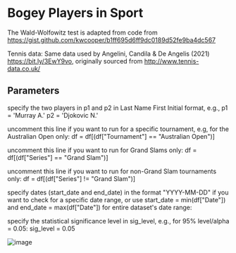 # Bogey Players in Sport

The Wald-Wolfowitz test is adapted from code from https://gist.github.com/kwcooper/b1ff695d6ff9dc0189d52fe9ba4dc567

Tennis data: Same data used by Angelini, Candila & De Angelis (2021) https://bit.ly/3EwY9vo, originally sourced from
http://www.tennis-data.co.uk/

## Parameters
specify the two players in p1 and p2 in Last Name First Initial format, e.g.,
p1 = 'Murray A.'
p2 = 'Djokovic N.'
    
uncomment this line if you want to run for a specific tournament, e.g, for the Australian Open only:
df = df[(df["Tournament"] == "Australian Open")]
    
uncomment this line if you want to run for Grand Slams only:
df = df[(df["Series"] == "Grand Slam")]
    
uncomment this line if you want to run for non-Grand Slam tournaments only:
df = df[(df["Series"] != "Grand Slam")]
    
specify dates (start_date and end_date) in the format "YYYY-MM-DD" if you want to check for a specific date range, or use start_date = min(df["Date"]) and end_date = max(df["Date"]) for entire dataset's date range:

specify the statistical significance level in sig_level, e.g., for 95% level/alpha = 0.05:
sig_level = 0.05

![image](https://user-images.githubusercontent.com/29388472/166176166-2a2ed1bc-61b6-4fdc-a102-89dd91f1f4a3.png)
